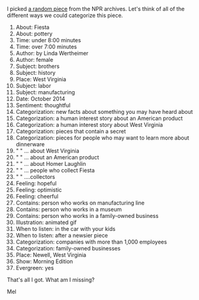 I picked [a random piece](http://www.npr.org/2014/10/16/354370783/w-va-pottery-company-keeps-popular-fiesta-line-alive-and-thriving) from the NPR archives. Let's think of all of the different ways we could categorize this piece.

1. About: Fiesta
2. About: pottery
3. Time: under 8:00 minutes
4. Time: over 7:00 minutes
5. Author: by Linda Wertheimer
6. Author: female
7. Subject: brothers
8. Subject: history
9. Place: West Virginia
10. Subject: labor
11. Subject: manufacturing
12. Date: October 2014
13. Sentiment: thoughtful
14. Categorization: new facts about something you may have heard about
15. Categorization: a human interest story about an American product
16. Categorization: a human interest story about West Virginia
17. Categorization: pieces that contain a secret
18. Categorization: pieces for people who may want to learn more about dinnerware
19. " " ... about West Virginia
20. " " ... about an American product
21. " " ... about Homer Laughlin
22. " " ... people who collect Fiesta
23. " " ....collectors
24. Feeling: hopeful
25. Feeling: optimistic
26. Feeling: cheerful
27. Contains: person who works on manufacturing line
28. Contains: person who works in a museum
29. Contains: person who works in a family-owned business
30. Illustration: animated gif
31. When to listen: in the car with your kids
32. When to listen: after a newsier piece
33. Categorization: companies with more than 1,000 employees
34. Categorization: family-owned businesses
35. Place: Newell, West Virginia
36. Show: Morning Edition
37. Evergreen: yes



That's all I got. What am I missing? 

​Mel 
